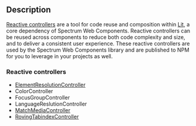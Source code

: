 ## Description

[Reactive controllers](https://lit.dev/docs/composition/controllers/) are a tool for code reuse and composition within [Lit](https://lit.dev), a core dependency of Spectrum Web Components. Reactive controllers can be reused across components to reduce both code complexity and size, and to deliver a consistent user experience. These reactive controllers are used by the Spectrum Web Components library and are published to NPM for you to leverage in your projects as well.

### Reactive controllers

-   [ElementResolutionController](../element-resolution)
-   ColorController
-   FocusGroupController
-   LanguageReslutionController
-   [MatchMediaController](../match-media)
-   [RovingTabindexController](../roving-tab-index)
